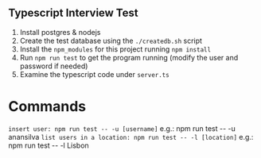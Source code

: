 ## Typescript Interview Test

1. Install postgres & nodejs
2. Create the test database using the `./createdb.sh` script
3. Install the `npm_modules` for this project running `npm install`
4. Run `npm run test` to get the program running (modify the user and password if needed)
5. Examine the typescript code under `server.ts`

# Commands

`insert user: npm run test -- -u [username]`
e.g.: npm run test -- -u anansilva
`list users in a location: npm run test -- -l [location]`
e.g.: npm run test -- -l Lisbon
